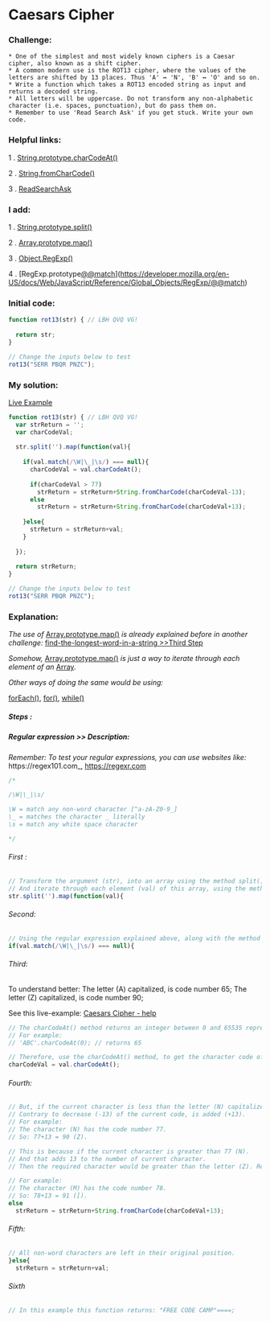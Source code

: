 # Caesars Cipher

### Challenge:

	* One of the simplest and most widely known ciphers is a Caesar cipher, also known as a shift cipher. 
	* A common modern use is the ROT13 cipher, where the values of the letters are shifted by 13 places. Thus 'A' ↔ 'N', 'B' ↔ 'O' and so on.
	* Write a function which takes a ROT13 encoded string as input and returns a decoded string.
	* All letters will be uppercase. Do not transform any non-alphabetic character (i.e. spaces, punctuation), but do pass them on.
	* Remember to use 'Read Search Ask' if you get stuck. Write your own code.

### Helpful links:

  1 . [String.prototype.charCodeAt()](https://developer.mozilla.org/en-US/docs/Web/JavaScript/Reference/Global_Objects/String/charCodeAt)
  
  2 . [String.fromCharCode()](https://developer.mozilla.org/en-US/docs/Web/JavaScript/Reference/Global_Objects/String/fromCharCode)
  
  3 . [ReadSearchAsk](https://github.com/FreeCodeCamp/freecodecamp/wiki/FreeCodeCamp-Get-Help)

### I add:

  1 . [String.prototype.split()](https://developer.mozilla.org/en-US/docs/Web/JavaScript/Reference/Global_Objects/String/split)
  
  2 . [Array.prototype.map()](https://developer.mozilla.org/en-US/docs/Web/JavaScript/Reference/Global_Objects/Array/map)
  
  3 . [Object.RegExp()](https://developer.mozilla.org/en-US/docs/Web/JavaScript/Reference/Global_Objects/RegExp)
  
  4 . [RegExp.prototype[@@match]()](https://developer.mozilla.org/en-US/docs/Web/JavaScript/Reference/Global_Objects/RegExp/@@match)

### Initial code:

```javascript
function rot13(str) { // LBH QVQ VG!
  
  return str;
}

// Change the inputs below to test
rot13("SERR PBQR PNZC");
```

### My solution:

[Live Example](https://jsfiddle.net/fininhop/25jpd90d/)

```javascript
function rot13(str) { // LBH QVQ VG!
  var strReturn = '';
  var charCodeVal;
  
  str.split('').map(function(val){
    
    if(val.match(/\W|\_|\s/) === null){
      charCodeVal = val.charCodeAt();
      
      if(charCodeVal > 77)
        strReturn = strReturn+String.fromCharCode(charCodeVal-13);
      else
        strReturn = strReturn+String.fromCharCode(charCodeVal+13);
      
    }else{
      strReturn = strReturn+val;
    }
    
  });
  
  return strReturn;
}

// Change the inputs below to test
rot13("SERR PBQR PNZC");
```

### Explanation:
_The use of_
[Array.prototype.map()](https://developer.mozilla.org/en-US/docs/Web/JavaScript/Reference/Global_Objects/Array/map) 
_is already explained before in another challenge:_ 
[find-the-longest-word-in-a-string >>Third Step  ](https://github.com/fininhop/free-code-camp/blob/master/algorithms/basic-algorithm-scripting/find-the-longest-word-in-a-string.md#third)

_Somehow,_
[Array.prototype.map()](https://developer.mozilla.org/en-US/docs/Web/JavaScript/Reference/Global_Objects/Array/map) 
_is just a way to iterate through each element of an_ [Array](https://developer.mozilla.org/en-US/docs/Web/JavaScript/Reference/Global_Objects/Array).

_Other ways of doing the same would be using:_

[forEach()](https://developer.mozilla.org/en-US/docs/Web/JavaScript/Reference/Global_Objects/Array/forEach), [for()](https://developer.mozilla.org/en-US/docs/Web/JavaScript/Reference/Statements/for),
[while()](https://developer.mozilla.org/en-US/docs/Web/JavaScript/Reference/Statements/while)


##### Steps : 

##### Regular expression >> Description:

_Remember: To test your regular expressions, you can use websites like:_ https://regex101.com_, https://regexr.com

```javascript
/*

/\W|\_|\s/

\W = match any non-word character [^a-zA-Z0-9_]
\_ = matches the character _ literally
\s = match any white space character

*/
```

###### First : 
```javascript
// Transform the argument (str), into an array using the method split().
// And iterate through each element (val) of this array, using the method map().
str.split('').map(function(val){
```

###### Second:
```javascript
// Using the regular expression explained above, along with the method match(), to knows if the current character is a word character.
if(val.match(/\W|\_|\s/) === null){
```

###### Third:
To understand better:
The letter (A) capitalized, is code number 65;
The letter (Z) capitalized, is code number 90;

See this live-example: [Caesars Cipher - help](https://jsfiddle.net/fininhop/cn016cy9/)

```javascript
// The charCodeAt() method returns an integer between 0 and 65535 representing the UTF-16 code unit at the given index.
// For example:
// 'ABC'.charCodeAt(0); // returns 65

// Therefore, use the charCodeAt() method, to get the character code of the current character (val).
charCodeVal = val.charCodeAt();
```

###### Fourth:
```javascript
// But, if the current character is less than the letter (N) capitalized.
// Contrary to decrease (-13) of the current code, is added (+13).
// For example:
// The character (N) has the code number 77.
// So: 77+13 = 90 (Z).

// This is because if the current character is greater than 77 (N). 
// And that adds 13 to the number of current character. 
// Then the required character would be greater than the letter (Z). Returning a wrong result.

// For example:
// The character (M) has the code number 78.
// So: 78+13 = 91 ([).
else
  strReturn = strReturn+String.fromCharCode(charCodeVal+13);
```

###### Fifth:
```javascript
// All non-word characters are left in their original position.
}else{
  strReturn = strReturn+val;
```

###### Sixth
```javascript
// In this example this function returns: "FREE CODE CAMP"====;
```
